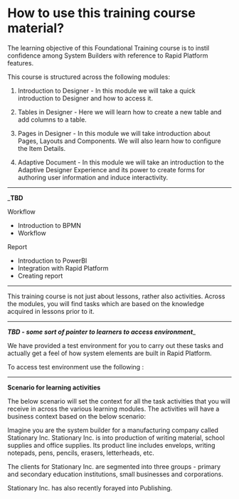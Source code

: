 # How to use this training course material?

The learning objective of this Foundational Training course is to instil confidence among System Builders with reference to Rapid Platform features.

This course is structured across the following modules:

1. Introduction to Designer - In this module we will take a quick introduction to Designer and how to access it.

2. Tables in Designer - Here we will learn how to create a new table and add columns to a table.

3. Pages in Designer - In this module we will take introduction about Pages, Layouts and Components. We will also learn how to configure the Item Details.

4. Adaptive Document - In this module we will take an introduction to the Adaptive Designer Experience and its power to create forms for authoring user information and induce interactivity.

__________________
_______TBD______

Workflow
- Introduction to BPMN
- Workflow

Report
- Introduction to PowerBI 
- Integration with Rapid Platform
- Creating report
______________

This training course is not just about lessons, rather also activities. Across the modules, you will find tasks which are based on the knowledge acquired in lessons prior to it.

_________________________
___________TBD - some sort of pointer to learners to access environment____________  

We have provided a test environment for you to carry out these tasks and actually get a feel of how system elements are built in Rapid Platform. 

To access test environment use the following :
__________________________

**Scenario for learning activities**

The below scenario will set the context for all the task activities that you will receive in across the various learning modules. The activities will have a business context based on the below scenario:

Imagine you are the system builder for a manufacturing company called Stationary Inc. Stationary Inc. is into production of writing material, school supplies and office supplies. Its product line includes envelops, writing notepads, pens, pencils, erasers, letterheads, etc. 

The clients for Stationary Inc. are segmented into three groups - primary and secondary education institutions, small businesses and corporations.

Stationary Inc. has also recently forayed into Publishing.


